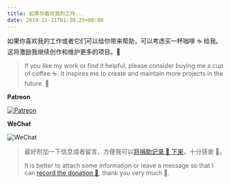 ```yaml
---
title: 如果你喜欢我的工作...
date: 2019-11-11T01:30:23+08:00
---
```


如果你喜欢我的工作或者它们可以给你带来帮助，可以考虑买一杯咖啡 ☕ 给我。这将激励我继续创作和维护更多的项目。🦾

> If you like my work or find it helpful, please consider buying me a cup of coffee ☕️. It inspires me to create and maintain more projects in the future. 🦾

**Patreon**

[![Patreon](https://img.shields.io/badge/-Become%20a%20Patron!-F1465A?style=for-the-badge&logo=patreon&logoColor=black)](https://www.patreon.com/g1eny0ung)

**WeChat**

<p><img class="ui large image" src="/me/微信赞赏码.jpeg" alt="WeChat" /></p>

> 最好附加一下信息或者留言，方便我可以[将捐助记录 📝 下来](/posts/buy-me-a-coffee)，十分感谢 🙏。
>
> It is better to attach some information or leave a message so that I can [record the donation 📝](/posts/buy-me-a-coffee), thank you very much 🙏.

